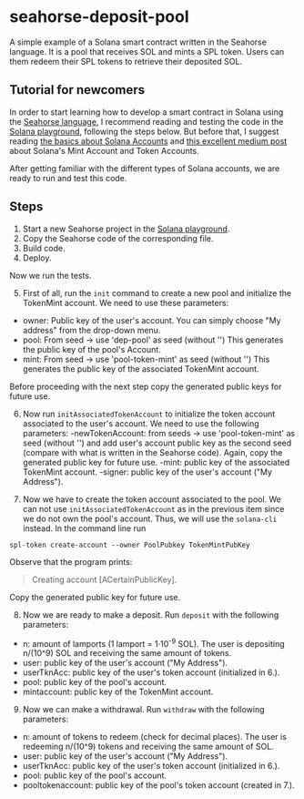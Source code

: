 # seahorse-deposit-pool
A simple example of a Solana smart contract written in the Seahorse language. It is a pool that receives SOL and mints a SPL token. Users can them redeem their SPL tokens to retrieve their deposited SOL.


## Tutorial for newcomers

In order to start learning how to develop a smart contract in Solana using the [Seahorse language](https://seahorse-lang.org/), I recommend reading and testing the code in the [Solana playground](https://beta.solpg.io/), following the steps below. But before that, I suggest reading [the basics about Solana Accounts](https://solanacookbook.com/core-concepts/accounts.html#facts) and [this excellent medium post](https://medium.com/@jorge.londono_31005/understanding-solanas-mint-account-and-token-accounts-546c0590e8e) about Solana's Mint Account and Token Accounts.

After getting familiar with the different types of Solana accounts, we are ready to run and test this code.

## Steps

1. Start a new Seahorse project in the [Solana playground](https://beta.solpg.io/). 
2. Copy the Seahorse code of the corresponding file.
3. Build code.
4. Deploy.

Now we run the tests.

5. First of all, run the `init` command to create a new pool and initialize the TokenMint account. We need to use these parameters:
- owner: Public key of the user's account. You can simply choose "My address" from the drop-down menu.
- pool: From seed -> use 'dep-pool' as seed (without '')   This generates the public key of the pool's Account.
- mint: From seed -> use 'pool-token-mint' as seed (without '')  This generates the public key of the associated TokenMint account.

Before proceeding with the next step copy the generated public keys for future use.

6. Now run `initAssociatedTokenAccount` to initialize the token account associated to the user's account. We need to use the following parameters:
-newTokenAccount: from seeds -> use 'pool-token-mint'  as seed (without '') and add user's account public key as the second seed (compare with what is written in the Seahorse code). Again, copy the generated public key for future use.
-mint: public key of the associated TokenMint account.
-signer: public key of the user's account ("My Address").

7. Now we have to create the token account associated to the pool. We can not use `initAssociatedTokenAccount` as in the previous item since we do not own the pool's account. Thus, we will use the `solana-cli` instead.  In the command line run

`spl-token create-account --owner PoolPubkey TokenMintPubKey`

Observe that the program prints:

> Creating account [ACertainPublicKey].

Copy the generated public key for future use.

8. Now we are ready to make a deposit. Run `deposit` with the following parameters:
- n: amount of lamports (1 lamport = 1·10<sup>-9</sup> SOL). The user is depositing n/(10^9) SOL and receiving the same amount of tokens.
- user: public key of the user's account ("My Address").
- userTknAcc: public key of the user's token account (initialized in 6.).
- pool: public key of the pool's account.
- mintaccount: public key of the TokenMint account.

9. Now we can make a withdrawal. Run `withdraw` with the following parameters:
- n: amount of tokens to redeem (check for decimal places). The user is redeeming n/(10^9) tokens and receiving the same amount of SOL.
- user: public key of the user's account ("My Address").
- userTknAcc: public key of the user's token account (initialized in 6.).
- pool: public key of the pool's account.
- pooltokenaccount: public key of the pool's token account (created in 7.).

